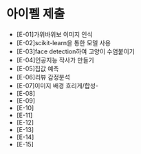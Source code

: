 # 아이펠 제출

- [E-01]가위바위보 이미지 인식
- [E-02]scikit-learn을 통한 모델 사용
- [E-03]face detection하여 고양이 수염붙이기
- [E-04]인공지능 작사가 만들기
- [E-05]집값 예측
- [E-06]리뷰 감정분석
- [E-07]이미지 배경 흐리게/합성-
- [E-08]
- [E-09]
- [E-10]
- [E-11]
- [E-12]
- [E-13]
- [E-14]
- [E-15]
 

